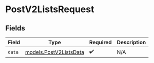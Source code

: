 # PostV2ListsRequest


## Fields

| Field                                                  | Type                                                   | Required                                               | Description                                            |
| ------------------------------------------------------ | ------------------------------------------------------ | ------------------------------------------------------ | ------------------------------------------------------ |
| `data`                                                 | [models.PostV2ListsData](../models/postv2listsdata.md) | :heavy_check_mark:                                     | N/A                                                    |